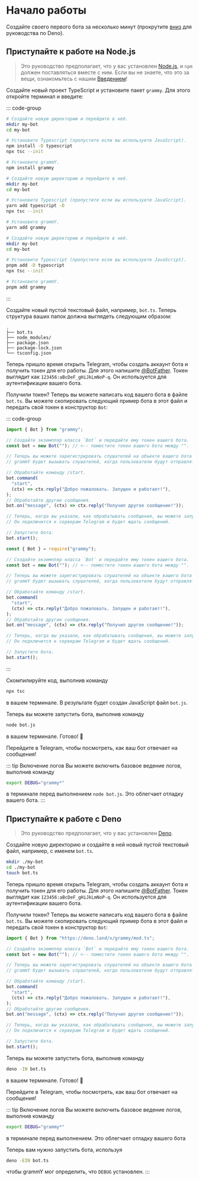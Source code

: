 # Начало работы

Создайте своего первого бота за несколько минут (прокрутите
[вниз](#приступаите-к-работе-с-deno) для руководства по Deno).

## Приступайте к работе на Node.js

> Это руководство предполагает, что у вас установлен
> [Node.js](https://nodejs.org), и `npm` должен поставляться вместе с ним. Если
> вы не знаете, что это за вещи, ознакомьтесь с нашим
> [Введением](./introduction)!

Создайте новый проект TypeScript и установите пакет `grammy`. Для этого откройте
терминал и введите:

::: code-group

```sh [npm]
# Создайте новую директорию и перейдите в неё.
mkdir my-bot
cd my-bot

# Установите Typescript (пропустите если вы используете JavaScript).
npm install -D typescript
npx tsc --init

# Установите grammY.
npm install grammy
```

```sh [Yarn]
# Создайте новую директорию и перейдите в неё.
mkdir my-bot
cd my-bot

# Установите Typescript (пропустите если вы используете JavaScript).
yarn add typescript -D
npx tsc --init

# Установите grammY.
yarn add grammy
```

```sh [pnpm]
# Создайте новую директорию и перейдите в неё.
mkdir my-bot
cd my-bot

# Установите Typescript (пропустите если вы используете JavaScript).
pnpm add -D typescript
npx tsc --init

# Установите grammY.
pnpm add grammy
```

:::

Создайте новый пустой текстовый файл, например, `bot.ts`. Теперь структура ваших
папок должна выглядеть следующим образом:

```asciiart:no-line-numbers
.
├── bot.ts
├── node_modules/
├── package.json
├── package-lock.json
└── tsconfig.json
```

Теперь пришло время открыть Telegram, чтобы создать аккаунт бота и получить
токен для его работы. Для этого напишите [@BotFather](https://t.me/BotFather).
Токен выглядит как `123456:aBcDeF_gHiJkLmNoP-q`. Он используется для
аутентификации вашего бота.

Получили токен? Теперь вы можете написать код вашего бота в файле `bot.ts`. Вы
можете скопировать следующий пример бота в этот файл и передать свой токен в
конструктор `Bot`:

::: code-group

```ts [TypeScript]
import { Bot } from "grammy";

// Создайте экземпляр класса `Bot` и передайте ему токен вашего бота.
const bot = new Bot(""); // <-- поместите токен вашего бота между "".

// Теперь вы можете зарегистрировать слушателей на объекте вашего бота `bot`.
// grammY будет вызывать слушателей, когда пользователи будут отправлять сообщения вашему боту.

// Обработайте команду /start.
bot.command(
  "start",
  (ctx) => ctx.reply("Добро пожаловать. Запущен и работает!"),
);
// Обработайте другие сообщения.
bot.on("message", (ctx) => ctx.reply("Получил другое сообщение!"));

// Теперь, когда вы указали, как обрабатывать сообщения, вы можете запустить своего бота.
// Он подключится к серверам Telegram и будет ждать сообщений.

// Запустите бота.
bot.start();
```

```js [JavaScript]
const { Bot } = require("grammy");

// Создайте экземпляр класса `Bot` и передайте ему токен вашего бота.
const bot = new Bot(""); // <-- поместите токен вашего бота между "".

// Теперь вы можете зарегистрировать слушателей на объекте вашего бота `bot`.
// grammY будет вызывать слушателей, когда пользователи будут отправлять сообщения вашему боту.

// Обработайте команду /start.
bot.command(
  "start",
  (ctx) => ctx.reply("Добро пожаловать. Запущен и работает!"),
);
// Обработайте другие сообщения.
bot.on("message", (ctx) => ctx.reply("Получил другое сообщение!"));

// Теперь, когда вы указали, как обрабатывать сообщения, вы можете запустить своего бота.
// Он подключится к серверам Telegram и будет ждать сообщений.

// Запустите бота.
bot.start();
```

:::

Скомпилируйте код, выполнив команду

```sh
npx tsc
```

в вашем терминале. В результате будет создан JavaScript файл `bot.js`.

Теперь вы можете запустить бота, выполнив команду

```sh
node bot.js
```

в вашем терминале. Готово! :tada:

Перейдите в Telegram, чтобы посмотреть, как ваш бот отвечает на сообщения!

::: tip Включение логов
Вы можете включить базовое ведение логов, выполнив
команду

```sh
export DEBUG="grammy*"
```

в терминале перед выполнением `node bot.js`. Это облегчает отладку вашего бота.
:::

## Приступайте к работе с Deno

> Это руководство предполагает, что у вас установлен [Deno](https://deno.com).

Создайте новую директорию и создайте в ней новый пустой текстовый файл,
например, с именем `bot.ts`.

```sh
mkdir ./my-bot
cd ./my-bot
touch bot.ts
```

Теперь пришло время открыть Telegram, чтобы создать аккаунт бота и получить
токен для его работы. Для этого напишите [@BotFather](https://t.me/BotFather).
Токен выглядит как `123456:aBcDeF_gHiJkLmNoP-q`. Он используется для
аутентификации вашего бота.

Получили токен? Теперь вы можете написать код вашего бота в файле `bot.ts`. Вы
можете скопировать следующий пример бота в этот файл и передать свой токен в
конструктор `Bot`:

```ts
import { Bot } from "https://deno.land/x/grammy/mod.ts";

// Создайте экземпляр класса `Bot` и передайте ему токен вашего бота.
const bot = new Bot(""); // <-- поместите токен вашего бота между "".

// Теперь вы можете зарегистрировать слушателей на объекте вашего бота `bot`.
// grammY будет вызывать слушателей, когда пользователи будут отправлять сообщения вашему боту.

// Обработайте команду /start.
bot.command(
  "start",
  (ctx) => ctx.reply("Добро пожаловать. Запущен и работает!"),
);
// Обработайте другие сообщения.
bot.on("message", (ctx) => ctx.reply("Получил другое сообщение!"));

// Теперь, когда вы указали, как обрабатывать сообщения, вы можете запустить своего бота.
// Он подключится к серверам Telegram и будет ждать сообщений.

// Запустите бота.
bot.start();
```

Теперь вы можете запустить бота, выполнив команду

```sh
deno -IN bot.ts
```

в вашем терминале. Готово! :tada:

Перейдите в Telegram, чтобы посмотреть, как ваш бот отвечает на сообщения!

::: tip Включение логов
Вы можете включить базовое ведение логов, выполнив
команду

```sh
export DEBUG="grammy*"
```

в терминале перед выполнением. Это облегчает отладку вашего бота

Теперь вам нужно запустить бота, используя

```sh
deno -EIN bot.ts
```

чтобы grammY мог определить, что `DEBUG` установлен.
:::
